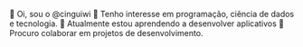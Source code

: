 👋 Oi, sou o @cinguiwi
👀 Tenho interesse em programação, ciência de dados e tecnologia.
🌱 Atualmente estou aprendendo a desenvolver aplicativos
💞️ Procuro colaborar em projetos de desenvolvimento.


<!---
cinguiwi/cinguiwi is a ✨ special ✨ repository because its `README.md` (this file) appears on your GitHub profile.
You can click the Preview link to take a look at your changes.
--->
